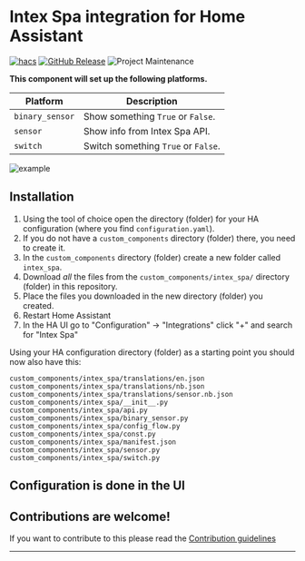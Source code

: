 # Intex Spa integration for Home Assistant

[![hacs][hacsbadge]][hacs]
[![GitHub Release][releases-shield]][releases]
![Project Maintenance][maintenance-shield]

**This component will set up the following platforms.**

Platform | Description
-- | --
`binary_sensor` | Show something `True` or `False`.
`sensor` | Show info from Intex Spa API.
`switch` | Switch something `True` or `False`.

![example][exampleimg]

## Installation

1. Using the tool of choice open the directory (folder) for your HA configuration (where you find `configuration.yaml`).
2. If you do not have a `custom_components` directory (folder) there, you need to create it.
3. In the `custom_components` directory (folder) create a new folder called `intex_spa`.
4. Download _all_ the files from the `custom_components/intex_spa/` directory (folder) in this repository.
5. Place the files you downloaded in the new directory (folder) you created.
6. Restart Home Assistant
7. In the HA UI go to "Configuration" -> "Integrations" click "+" and search for "Intex Spa"

Using your HA configuration directory (folder) as a starting point you should now also have this:

```text
custom_components/intex_spa/translations/en.json
custom_components/intex_spa/translations/nb.json
custom_components/intex_spa/translations/sensor.nb.json
custom_components/intex_spa/__init__.py
custom_components/intex_spa/api.py
custom_components/intex_spa/binary_sensor.py
custom_components/intex_spa/config_flow.py
custom_components/intex_spa/const.py
custom_components/intex_spa/manifest.json
custom_components/intex_spa/sensor.py
custom_components/intex_spa/switch.py
```

## Configuration is done in the UI

<!---->

## Contributions are welcome!

If you want to contribute to this please read the [Contribution guidelines](CONTRIBUTING.md)

***

[intex_spa]: https://github.com/mathieu-mp/homeassistant-intex-spa
[hacs]: https://github.com/custom-components/hacs
[hacsbadge]: https://img.shields.io/badge/HACS-Custom-41BDF5.svg
[exampleimg]: example.png
[maintenance-shield]: https://img.shields.io/maintenance/yes/2022.svg
[releases-shield]: https://img.shields.io/github/release/mathieu-mp/homeassistant-intex-spa.svg
[releases]: https://github.com/mathieu-mp/homeassistant-intex-spa/releases
